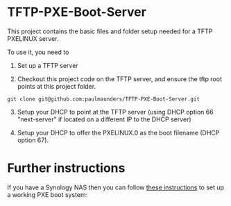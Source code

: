 TFTP-PXE-Boot-Server
====================

This project contains the basic files and folder setup needed for a TFTP PXELINUX server.

To use it, you need to

1. Set up a TFTP server

2. Checkout this project code on the TFTP server, and ensure the tftp root points at this project folder.

```git clone git@github.com:paulmaunders/TFTP-PXE-Boot-Server.git```

3. Setup your DHCP to point at the TFTP server (using DHCP option 66 "next-server" if located on a different IP to the DHCP server)

4. Setup your DHCP to offer the PXELINUX.0 as the boot filename (DHCP option 67).

Further instructions
====================

If you have a Synology NAS then you can follow [these instructions](http://www.pyrosoft.co.uk/blog/2013/01/13/setting-up-a-pxe-boot-server-on-synology-dsm-4-2-beta/) to set up a working PXE boot system:
